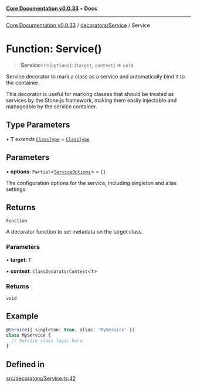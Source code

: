 [**Core Documentation v0.0.33**](../../../README.md) • **Docs**

***

[Core Documentation v0.0.33](../../../modules.md) / [decorators/Service](../README.md) / Service

# Function: Service()

> **Service**\<`T`\>(`options`): (`target`, `context`) => `void`

Service decorator to mark a class as a service and automatically bind it to the container.

This decorator is useful for marking classes that should be treated as services by the Stone.js framework,
making them easily injectable and manageable by the service container.

## Type Parameters

• **T** *extends* [`ClassType`](../../../definitions/type-aliases/ClassType.md) = [`ClassType`](../../../definitions/type-aliases/ClassType.md)

## Parameters

• **options**: `Partial`\<[`ServiceOptions`](../interfaces/ServiceOptions.md)\> = `{}`

The configuration options for the service, including singleton and alias settings.

## Returns

`Function`

A decorator function to set metadata on the target class.

### Parameters

• **target**: `T`

• **context**: `ClassDecoratorContext`\<`T`\>

### Returns

`void`

## Example

```typescript
@Service({ singleton: true, alias: 'MyService' })
class MyService {
  // Service class logic here.
}
```

## Defined in

[src/decorators/Service.ts:42](https://github.com/stonemjs/core/blob/077f74fd791b5cd8637e1ab41cbefa238af9d384/src/decorators/Service.ts#L42)
